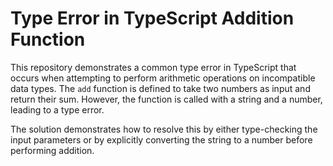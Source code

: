 # Type Error in TypeScript Addition Function

This repository demonstrates a common type error in TypeScript that occurs when attempting to perform arithmetic operations on incompatible data types.  The `add` function is defined to take two numbers as input and return their sum. However, the function is called with a string and a number, leading to a type error.

The solution demonstrates how to resolve this by either type-checking the input parameters or by explicitly converting the string to a number before performing addition.